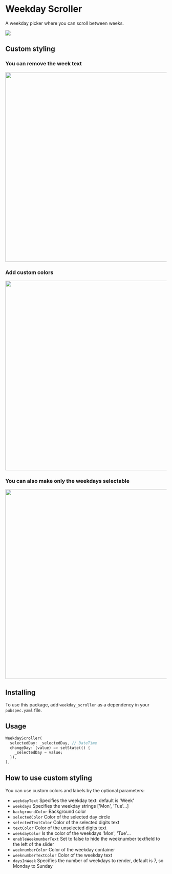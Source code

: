 # Weekday Scroller

A weekday picker where you can scroll between weeks.

<img src="https://raw.githubusercontent.com/Magnuti/Weekday-Scroller/main/assets/white_with_week.gif">

## Custom styling

### You can remove the week text

<img src="https://raw.githubusercontent.com/Magnuti/Weekday-Scroller/main/assets/white_without_week.jpg" width="590">

### Add custom colors

<img src="https://raw.githubusercontent.com/Magnuti/Weekday-Scroller/main/assets/dark_without_week.jpg" width="590">

### You can also make only the weekdays selectable

<img src="https://raw.githubusercontent.com/Magnuti/Weekday-Scroller/main/assets/dark_five_days.jpg" width="590">

## Installing

To use this package, add `weekday_scroller` as a dependency in your `pubspec.yaml` file.

## Usage

```dart
WeekdayScroller(
  selectedDay: _selectedDay, // DateTime
  changeDay: (value) => setState(() {
    _selectedDay = value;
  }),
),
```

## How to use custom styling

You can use custom colors and labels by the optional parameters:

- `weekdayText` Specifies the weekday text: default is 'Week'
- `weekdays` Specifies the weekday strings ['Mon', 'Tue'...]
- `backgroundColor` Background color
- `selectedColor` Color of the selected day circle
- `selectedTextColor` Color of the selected digits text
- `textColor` Color of the unselected digits text
- `weekdayColor` Is the color of the weekdays 'Mon', 'Tue'...
- `enableWeeknumberText` Set to false to hide the weeknumber textfield to the left of the slider
- `weeknumberColor` Color of the weekday container
- `weeknumberTextColor` Color of the weekday text
- `daysInWeek` Specifies the number of weekdays to render, default is 7, so Monday to Sunday
